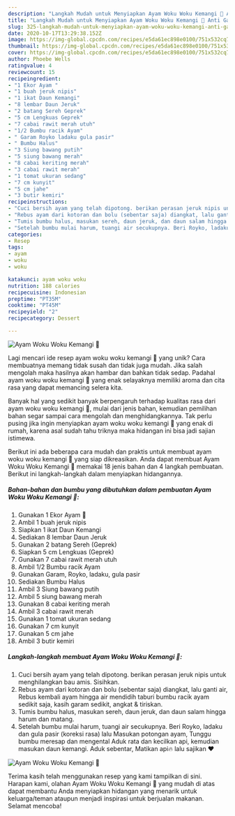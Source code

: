 ```yaml
---
description: "Langkah Mudah untuk Menyiapkan Ayam Woku Woku Kemangi 🐔 Anti Gagal"
title: "Langkah Mudah untuk Menyiapkan Ayam Woku Woku Kemangi 🐔 Anti Gagal"
slug: 325-langkah-mudah-untuk-menyiapkan-ayam-woku-woku-kemangi-anti-gagal
date: 2020-10-17T13:29:38.152Z
image: https://img-global.cpcdn.com/recipes/e5da61ec898e0100/751x532cq70/ayam-woku-woku-kemangi-🐔-foto-resep-utama.jpg
thumbnail: https://img-global.cpcdn.com/recipes/e5da61ec898e0100/751x532cq70/ayam-woku-woku-kemangi-🐔-foto-resep-utama.jpg
cover: https://img-global.cpcdn.com/recipes/e5da61ec898e0100/751x532cq70/ayam-woku-woku-kemangi-🐔-foto-resep-utama.jpg
author: Phoebe Wells
ratingvalue: 4
reviewcount: 15
recipeingredient:
- "1 Ekor Ayam "
- "1 buah jeruk nipis"
- "1 ikat Daun Kemangi"
- "8 lembar Daun Jeruk"
- "2 batang Sereh Geprek"
- "5 cm Lengkuas Geprek"
- "7 cabai rawit merah utuh"
- "1/2 Bumbu racik Ayam"
- " Garam Royko ladaku gula pasir"
- " Bumbu Halus"
- "3 Siung bawang putih"
- "5 siung bawang merah"
- "8 cabai keriting merah"
- "3 cabai rawit merah"
- "1 tomat ukuran sedang"
- "7 cm kunyit"
- "5 cm jahe"
- "3 butir kemiri"
recipeinstructions:
- "Cuci bersih ayam yang telah dipotong. berikan perasan jeruk nipis untuk menghilangkan bau amis. Sisihkan."
- "Rebus ayam dari kotoran dan bolu (sebentar saja) diangkat, lalu ganti air, Rebus kembali ayam hingga air mendidih taburi bumbu racik ayam sedikit saja, kasih garam sedikit, angkat &amp; tiriskan."
- "Tumis bumbu halus, masukan sereh, daun jeruk, dan daun salam hingga harum dan matang."
- "Setelah bumbu mulai harum, tuangi air secukupnya. Beri Royko, ladaku dan gula pasir (koreksi rasa) lalu Masukan potongan ayam, Tunggu bumbu meresap dan mengental Aduk rata dan kecilkan api, kemudian masukan daun kemangi. Aduk sebentar, Matikan api🔥 lalu sajikan ♥️"
categories:
- Resep
tags:
- ayam
- woku
- woku

katakunci: ayam woku woku 
nutrition: 188 calories
recipecuisine: Indonesian
preptime: "PT35M"
cooktime: "PT45M"
recipeyield: "2"
recipecategory: Dessert

---
```



![Ayam Woku Woku Kemangi 🐔](https://img-global.cpcdn.com/recipes/e5da61ec898e0100/751x532cq70/ayam-woku-woku-kemangi-🐔-foto-resep-utama.jpg)

Lagi mencari ide resep ayam woku woku kemangi 🐔 yang unik? Cara membuatnya memang tidak susah dan tidak juga mudah. Jika salah mengolah maka hasilnya akan hambar dan bahkan tidak sedap. Padahal ayam woku woku kemangi 🐔 yang enak selayaknya memiliki aroma dan cita rasa yang dapat memancing selera kita.



Banyak hal yang sedikit banyak berpengaruh terhadap kualitas rasa dari ayam woku woku kemangi 🐔, mulai dari jenis bahan, kemudian pemilihan bahan segar sampai cara mengolah dan menghidangkannya. Tak perlu pusing jika ingin menyiapkan ayam woku woku kemangi 🐔 yang enak di rumah, karena asal sudah tahu triknya maka hidangan ini bisa jadi sajian istimewa.


Berikut ini ada beberapa cara mudah dan praktis untuk membuat ayam woku woku kemangi 🐔 yang siap dikreasikan. Anda dapat membuat Ayam Woku Woku Kemangi 🐔 memakai 18 jenis bahan dan 4 langkah pembuatan. Berikut ini langkah-langkah dalam menyiapkan hidangannya.

<!--inarticleads1-->

##### Bahan-bahan dan bumbu yang dibutuhkan dalam pembuatan Ayam Woku Woku Kemangi 🐔:

1. Gunakan 1 Ekor Ayam 🐔
1. Ambil 1 buah jeruk nipis
1. Siapkan 1 ikat Daun Kemangi
1. Sediakan 8 lembar Daun Jeruk
1. Gunakan 2 batang Sereh (Geprek)
1. Siapkan 5 cm Lengkuas (Geprek)
1. Gunakan 7 cabai rawit merah utuh
1. Ambil 1/2 Bumbu racik Ayam
1. Gunakan  Garam, Royko, ladaku, gula pasir
1. Sediakan  Bumbu Halus
1. Ambil 3 Siung bawang putih
1. Ambil 5 siung bawang merah
1. Gunakan 8 cabai keriting merah
1. Ambil 3 cabai rawit merah
1. Gunakan 1 tomat ukuran sedang
1. Gunakan 7 cm kunyit
1. Gunakan 5 cm jahe
1. Ambil 3 butir kemiri




<!--inarticleads2-->

##### Langkah-langkah membuat Ayam Woku Woku Kemangi 🐔:

1. Cuci bersih ayam yang telah dipotong. berikan perasan jeruk nipis untuk menghilangkan bau amis. Sisihkan.
1. Rebus ayam dari kotoran dan bolu (sebentar saja) diangkat, lalu ganti air, Rebus kembali ayam hingga air mendidih taburi bumbu racik ayam sedikit saja, kasih garam sedikit, angkat &amp; tiriskan.
1. Tumis bumbu halus, masukan sereh, daun jeruk, dan daun salam hingga harum dan matang.
1. Setelah bumbu mulai harum, tuangi air secukupnya. Beri Royko, ladaku dan gula pasir (koreksi rasa) lalu Masukan potongan ayam, Tunggu bumbu meresap dan mengental Aduk rata dan kecilkan api, kemudian masukan daun kemangi. Aduk sebentar, Matikan api🔥 lalu sajikan ♥️
<img src="//assets-global.cpcdn.com/assets/icons/button_play-2c75c40dde080a61004c1f40b05d8f140eaff45d7e9e6481dc71c63d2e7c4909.png" alt="Ayam Woku Woku Kemangi 🐔">



Terima kasih telah menggunakan resep yang kami tampilkan di sini. Harapan kami, olahan Ayam Woku Woku Kemangi 🐔 yang mudah di atas dapat membantu Anda menyiapkan hidangan yang menarik untuk keluarga/teman ataupun menjadi inspirasi untuk berjualan makanan. Selamat mencoba!
